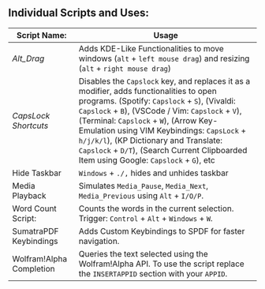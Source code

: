 ## Individual Scripts and Uses:

| Script Name:   | Usage |
| ----------- | ----------- |
| *Alt_Drag*      | Adds KDE-Like Functionalities to move windows (`alt` + `left mouse drag`) and resizing (`alt` + `right mouse drag`)|
| *CapsLock Shortcuts*   | Disables the `Capslock` key, and replaces it as a modifier, adds functionalities to open programs. (Spotify: `Capslock` + `S`), (Vivaldi: `Capslock` + `B`), (VSCode / Vim: `Capslock` + `V`), (Terminal: `Capslock` + `W`), (Arrow Key-Emulation using VIM Keybindings: `CapsLock` + `h/j/k/l`), (KP Dictionary and Translate: `Capslock` + `D/T`), (Search Current Clipboarded Item using Google: `Capslock` + `G`), etc|
| Hide Taskbar | `Windows` + `./,` hides and unhides taskbar |
| Media Playback | Simulates `Media_Pause`, `Media_Next`, `Media_Previous` using `Alt` + `I/O/P`.|
| Word Count Script: | Counts the words in the current selection. Trigger: `Control` + `Alt` + `Windows` + `W`. |
| SumatraPDF Keybindings | Adds Custom Keybindings to SPDF for faster navigation. |
| Wolfram!Alpha Completion | Queries the text selected using the Wolfram!Alpha API. To use the script replace the `INSERTAPPID` section with your `APPID`. 
